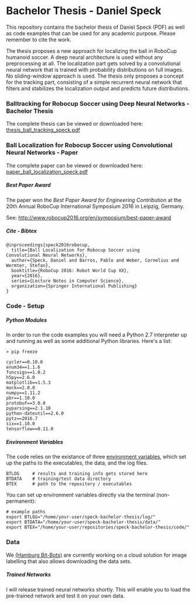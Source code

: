 # Bachelor Thesis - Daniel Speck

This repository contains the bachelor thesis of Daniel Speck (PDF)
as well as code examples that can be used for any academic purpose.
Please remember to cite the work.

The thesis proposes a new approach for localizing the ball in
RoboCup humanoid soccer. A deep neural architecture is used without
any preprocessing at all. The localization part gets solved by a
convolutional neural network that is trained with probability
distributions on full images. No sliding-window approach is used.
The thesis only proposes a concept for the tracking part, consisting of
a simple recurrent neural network that filters and stabilizes the
localization output and predicts future distributions.


### Balltracking for Robocup Soccer using Deep Neural Networks - Bachelor Thesis

The complete thesis can be viewed or downloaded here:
[thesis_ball_tracking_speck.pdf](https://gogs.mafiasi.de/12speck/BachelorThesis/src/master/thesis_ball_tracking_speck.pdf)




### Ball Localization for Robocup Soccer using Convolutional Neural Networks - Paper

The complete paper can be viewed or downloaded here:
[paper_ball_localization_speck.pdf](https://gogs.mafiasi.de/12speck/BachelorThesis/src/master/paper_ball_localization_speck.pdf)

##### Best Paper Award

The paper won the _Best Paper Award for Engineering Contribution_
at the 20th Annual RoboCup International Symposium 2016 in Leipzig, Germany.

See: http://www.robocup2016.org/en/symposium/best-paper-award

##### Cite - Bibtex

```
@inproceedings{speck2016robocup,
  title={Ball Localization for Robocup Soccer using
Convolutional Neural Networks},
  author={Speck, Daniel and Barros, Pablo and Weber, Cornelius and Wermter, Stefan},
  booktitle={RoboCup 2016: Robot World Cup XX},
  year={2016},
  series={Lecture Notes in Computer Science},
  organization={Springer International Publishing}
}
```

### Code - Setup

##### Python Modules

In order to run the code examples you will need a Python 2.7 interpreter
up and running as well as some additional Python libraries. Here's a list:

```
> pip freeze

cycler==0.10.0
enum34==1.1.6
funcsigs==1.0.2
h5py==2.6.0
matplotlib==1.5.3
mock==2.0.0
numpy==1.11.2
pbr==1.10.0
protobuf==3.0.0
pyparsing==2.1.10
python-dateutil==2.6.0
pytz==2016.7
six==1.10.0
tensorflow==0.11.0
```

##### Environment Variables

The code relies on the existance of three
[environment variables](https://en.wikipedia.org/wiki/Environment_variable),
which set up the paths to the executables, the data, and the log files.

```
BTLOG     # results and training info gets stored here
BTDATA    # training/test data directory
BTEX      # path to the repository / executables
```

You can set up environment variables directly via the terminal (non-permanent):

```
# example paths
export BTLOG="/home/your-user/speck-bachelor-thesis/log/"
export BTDATA="/home/your-user/speck-bachelor-thesis/data/"
export BTEX="/home/your-user/repositories/speck-bachelor-thesis/code/"
```

### Data

We [(Hamburg Bit-Bots)](https://robocup.informatik.uni-hamburg.de/en/) are currently working on a cloud solution for image labelling
that also allows downloading the data sets.

##### Trained Networks

I will release trained neural networks shortly. This will enable you to
load the pre-trained network and test it on your own data.

